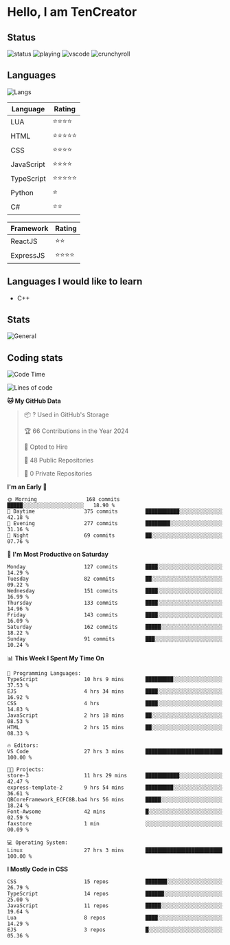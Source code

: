 # Hello, I am TenCreator

## Status
![status](https://api.statusbadges.me/badge/status/518334475038359555?simple=true&style=for-the-badge)
![playing](https://api.statusbadges.me/badge/playing/518334475038359555?style=for-the-badge)
![vscode](https://api.statusbadges.me/badge/vscode/518334475038359555?style=for-the-badge)
![crunchyroll](https://api.statusbadges.me/badge/crunchyroll/518334475038359555?style=for-the-badge)

## Languages
![Langs](https://github-readme-stats.vercel.app/api/top-langs/?username=tencreator&layout=compact&theme=radical)


|Language|Rating|
|--------|------|
|LUA|⭐️⭐️⭐️⭐️|
|HTML|⭐️⭐️⭐️⭐️⭐️|
|CSS|⭐️⭐️⭐️⭐️|
|JavaScript|⭐️⭐️⭐️⭐️|
|TypeScript|⭐️⭐️⭐️⭐️⭐️|
|Python|⭐️|
|C#|⭐️⭐️ |

|Framework|Rating|
|--------|------|
|ReactJS|⭐️⭐️|
|ExpressJS|⭐️⭐️⭐️⭐️|

## Languages I would like to learn
- C++

## Stats
![General](https://github-readme-stats.vercel.app/api?username=tencreator&show_icons=true&theme=radical)

## Coding stats
<!--START_SECTION:waka-->
![Code Time](http://img.shields.io/badge/Code%20Time-47%20hrs%2014%20mins-blue)

![Lines of code](https://img.shields.io/badge/From%20Hello%20World%20I%27ve%20Written-488.0%20thousand%20lines%20of%20code-blue)

**🐱 My GitHub Data** 

> 📦 ? Used in GitHub's Storage 
 > 
> 🏆 66 Contributions in the Year 2024
 > 
> 💼 Opted to Hire
 > 
> 📜 48 Public Repositories 
 > 
> 🔑 0 Private Repositories 
 > 
**I'm an Early 🐤** 

```text
🌞 Morning                168 commits         █████░░░░░░░░░░░░░░░░░░░░   18.90 % 
🌆 Daytime                375 commits         ███████████░░░░░░░░░░░░░░   42.18 % 
🌃 Evening                277 commits         ████████░░░░░░░░░░░░░░░░░   31.16 % 
🌙 Night                  69 commits          ██░░░░░░░░░░░░░░░░░░░░░░░   07.76 % 
```
📅 **I'm Most Productive on Saturday** 

```text
Monday                   127 commits         ████░░░░░░░░░░░░░░░░░░░░░   14.29 % 
Tuesday                  82 commits          ██░░░░░░░░░░░░░░░░░░░░░░░   09.22 % 
Wednesday                151 commits         ████░░░░░░░░░░░░░░░░░░░░░   16.99 % 
Thursday                 133 commits         ████░░░░░░░░░░░░░░░░░░░░░   14.96 % 
Friday                   143 commits         ████░░░░░░░░░░░░░░░░░░░░░   16.09 % 
Saturday                 162 commits         █████░░░░░░░░░░░░░░░░░░░░   18.22 % 
Sunday                   91 commits          ███░░░░░░░░░░░░░░░░░░░░░░   10.24 % 
```


📊 **This Week I Spent My Time On** 

```text
💬 Programming Languages: 
TypeScript               10 hrs 9 mins       █████████░░░░░░░░░░░░░░░░   37.53 % 
EJS                      4 hrs 34 mins       ████░░░░░░░░░░░░░░░░░░░░░   16.92 % 
CSS                      4 hrs               ████░░░░░░░░░░░░░░░░░░░░░   14.83 % 
JavaScript               2 hrs 18 mins       ██░░░░░░░░░░░░░░░░░░░░░░░   08.53 % 
HTML                     2 hrs 15 mins       ██░░░░░░░░░░░░░░░░░░░░░░░   08.33 % 

🔥 Editors: 
VS Code                  27 hrs 3 mins       █████████████████████████   100.00 % 

🐱‍💻 Projects: 
store-3                  11 hrs 29 mins      ███████████░░░░░░░░░░░░░░   42.47 % 
express-template-2       9 hrs 54 mins       █████████░░░░░░░░░░░░░░░░   36.61 % 
QBCoreFramework_ECFC8B.ba4 hrs 56 mins       █████░░░░░░░░░░░░░░░░░░░░   18.24 % 
Font-Awsome              42 mins             █░░░░░░░░░░░░░░░░░░░░░░░░   02.59 % 
faxstore                 1 min               ░░░░░░░░░░░░░░░░░░░░░░░░░   00.09 % 

💻 Operating System: 
Linux                    27 hrs 3 mins       █████████████████████████   100.00 % 
```

**I Mostly Code in CSS** 

```text
CSS                      15 repos            ███████░░░░░░░░░░░░░░░░░░   26.79 % 
TypeScript               14 repos            ██████░░░░░░░░░░░░░░░░░░░   25.00 % 
JavaScript               11 repos            █████░░░░░░░░░░░░░░░░░░░░   19.64 % 
Lua                      8 repos             ████░░░░░░░░░░░░░░░░░░░░░   14.29 % 
EJS                      3 repos             █░░░░░░░░░░░░░░░░░░░░░░░░   05.36 % 
```




<!--END_SECTION:waka-->
